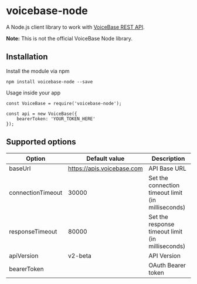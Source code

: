 # voicebase-node
A Node.js client library to work with [VoiceBase REST API](http://voicebase.readthedocs.io/en/v2-beta/index.html).

**Note:** This is not the official VoiceBase Node library.

Installation
-------------------------------------------------
Install the module via npm

    npm install voicebase-node --save

Usage inside your app

    const VoiceBase = require('voicebase-node');

    const api = new VoiceBase({
        bearerToken: 'YOUR_TOKEN_HERE'
    });

Supported options 
-------------------------------------------------
| Option    | Default value | Description |
| --------  | -----------   | ----------- |
|baseUrl|https://apis.voicebase.com|API Base URL|
|connectionTimeout|30000|Set the connection timeout limit (in milliseconds)|
|responseTimeout|80000|Set the response timeout limit (in milliseconds)|
|apiVersion|v2-beta|API Version|
|bearerToken||OAuth Bearer token
